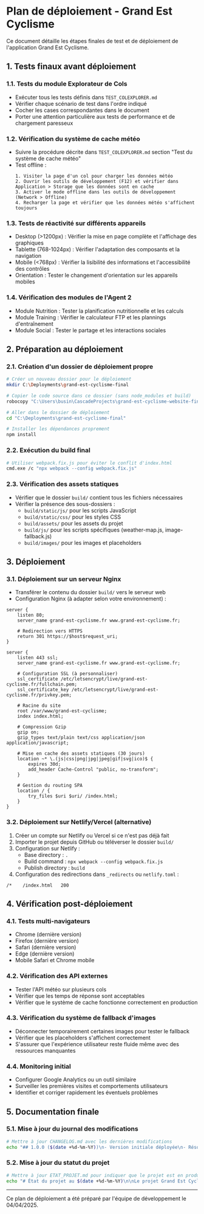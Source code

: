 # Plan de déploiement - Grand Est Cyclisme

Ce document détaille les étapes finales de test et de déploiement de l'application Grand Est Cyclisme.

## 1. Tests finaux avant déploiement

### 1.1. Tests du module Explorateur de Cols
- Exécuter tous les tests définis dans `TEST_COLEXPLORER.md`
- Vérifier chaque scénario de test dans l'ordre indiqué
- Cocher les cases correspondantes dans le document
- Porter une attention particulière aux tests de performance et de chargement paresseux

### 1.2. Vérification du système de cache météo
- Suivre la procédure décrite dans `TEST_COLEXPLORER.md` section "Test du système de cache météo"
- Test offline :
  ```
  1. Visiter la page d'un col pour charger les données météo
  2. Ouvrir les outils de développement (F12) et vérifier dans Application > Storage que les données sont en cache
  3. Activer le mode offline dans les outils de développement (Network > Offline)
  4. Recharger la page et vérifier que les données météo s'affichent toujours
  ```

### 1.3. Tests de réactivité sur différents appareils
- Desktop (>1200px) : Vérifier la mise en page complète et l'affichage des graphiques
- Tablette (768-1024px) : Vérifier l'adaptation des composants et la navigation
- Mobile (<768px) : Vérifier la lisibilité des informations et l'accessibilité des contrôles
- Orientation : Tester le changement d'orientation sur les appareils mobiles

### 1.4. Vérification des modules de l'Agent 2
- Module Nutrition : Tester la planification nutritionnelle et les calculs
- Module Training : Vérifier le calculateur FTP et les plannings d'entraînement
- Module Social : Tester le partage et les interactions sociales

## 2. Préparation au déploiement

### 2.1. Création d'un dossier de déploiement propre
```bash
# Créer un nouveau dossier pour le déploiement
mkdir C:\Deployments\grand-est-cyclisme-final

# Copier le code source dans ce dossier (sans node_modules et build)
robocopy "C:\Users\busin\CascadeProjects\grand-est-cyclisme-website-final (1) VERSION FINAL" "C:\Deployments\grand-est-cyclisme-final" /E /XD node_modules build

# Aller dans le dossier de déploiement
cd "C:\Deployments\grand-est-cyclisme-final"

# Installer les dépendances proprement
npm install
```

### 2.2. Exécution du build final
```bash
# Utiliser webpack.fix.js pour éviter le conflit d'index.html
cmd.exe /c "npx webpack --config webpack.fix.js"
```

### 2.3. Vérification des assets statiques
- Vérifier que le dossier `build/` contient tous les fichiers nécessaires
- Vérifier la présence des sous-dossiers :
  - `build/static/js/` pour les scripts JavaScript
  - `build/static/css/` pour les styles CSS
  - `build/assets/` pour les assets du projet
  - `build/js/` pour les scripts spécifiques (weather-map.js, image-fallback.js)
  - `build/images/` pour les images et placeholders

## 3. Déploiement

### 3.1. Déploiement sur un serveur Nginx
- Transférer le contenu du dossier `build/` vers le serveur web
- Configuration Nginx (à adapter selon votre environnement) :
```nginx
server {
    listen 80;
    server_name grand-est-cyclisme.fr www.grand-est-cyclisme.fr;
    
    # Redirection vers HTTPS
    return 301 https://$host$request_uri;
}

server {
    listen 443 ssl;
    server_name grand-est-cyclisme.fr www.grand-est-cyclisme.fr;
    
    # Configuration SSL (à personnaliser)
    ssl_certificate /etc/letsencrypt/live/grand-est-cyclisme.fr/fullchain.pem;
    ssl_certificate_key /etc/letsencrypt/live/grand-est-cyclisme.fr/privkey.pem;
    
    # Racine du site
    root /var/www/grand-est-cyclisme;
    index index.html;
    
    # Compression Gzip
    gzip on;
    gzip_types text/plain text/css application/json application/javascript;
    
    # Mise en cache des assets statiques (30 jours)
    location ~* \.(js|css|png|jpg|jpeg|gif|svg|ico)$ {
        expires 30d;
        add_header Cache-Control "public, no-transform";
    }
    
    # Gestion du routing SPA
    location / {
        try_files $uri $uri/ /index.html;
    }
}
```

### 3.2. Déploiement sur Netlify/Vercel (alternative)
1. Créer un compte sur Netlify ou Vercel si ce n'est pas déjà fait
2. Importer le projet depuis GitHub ou téléverser le dossier `build/`
3. Configuration sur Netlify :
   - Base directory : `.`
   - Build command : `npx webpack --config webpack.fix.js`
   - Publish directory : `build`
4. Configuration des redirections dans `_redirects` ou `netlify.toml` :
```
/*    /index.html   200
```

## 4. Vérification post-déploiement

### 4.1. Tests multi-navigateurs
- Chrome (dernière version)
- Firefox (dernière version)
- Safari (dernière version)
- Edge (dernière version)
- Mobile Safari et Chrome mobile

### 4.2. Vérification des API externes
- Tester l'API météo sur plusieurs cols
- Vérifier que les temps de réponse sont acceptables
- Vérifier que le système de cache fonctionne correctement en production

### 4.3. Vérification du système de fallback d'images
- Déconnecter temporairement certaines images pour tester le fallback
- Vérifier que les placeholders s'affichent correctement
- S'assurer que l'expérience utilisateur reste fluide même avec des ressources manquantes

### 4.4. Monitoring initial
- Configurer Google Analytics ou un outil similaire
- Surveiller les premières visites et comportements utilisateurs
- Identifier et corriger rapidement les éventuels problèmes

## 5. Documentation finale

### 5.1. Mise à jour du journal des modifications
```bash
# Mettre à jour CHANGELOG.md avec les dernières modifications
echo "## 1.0.0 ($(date +%d-%m-%Y))\n- Version initiale déployée\n- Résolution des problèmes de build\n- Optimisation des performances" >> CHANGELOG.md
```

### 5.2. Mise à jour du statut du projet
```bash
# Mettre à jour ETAT_PROJET.md pour indiquer que le projet est en production
echo "# État du projet au $(date +%d-%m-%Y)\n\nLe projet Grand Est Cyclisme est maintenant en production." > ETAT_PROJET.md
```

---

Ce plan de déploiement a été préparé par l'équipe de développement le 04/04/2025.
